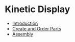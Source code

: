 # Kinetic Display

- [Introduction](./intro.md)
- [Create and Order Parts](./createandorder/pcb.md)
- [Assembly](./assembly/actuatorassembly.md)